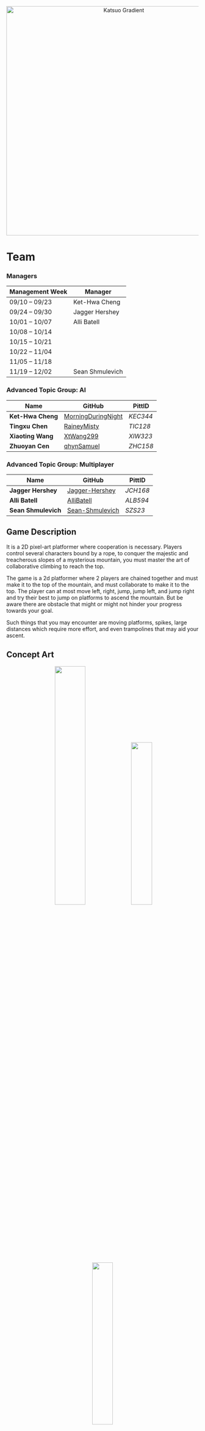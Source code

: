 <p align="center">
    <img src="https://shmul.dev/assets/katsuo.png" width="600" alt="Katsuo Gradient" />
</p>

# Team

### Managers
| Management Week  | Manager        
|------------------|----------------|
| 09/10 – 09/23    |Ket-Hwa Cheng|
| 09/24 – 09/30    |Jagger Hershey|
| 10/01 – 10/07    |Alli Batell|
| 10/08 – 10/14    | | 
| 10/15 – 10/21    | |
| 10/22 – 11/04    | |
| 11/05 – 11/18    | |
| 11/19 – 12/02    |Sean Shmulevich|


### Advanced Topic Group: AI
| Name              | GitHub                                                      | PittID   |
| ----------------- | ----------------------------------------------------------- | -------- |
| **Ket-Hwa Cheng** | [MorningDuringNight](https://github.com/MorningDuringNight) | *KEC344* |
| **Tingxu Chen**   | [RaineyMisty](https://github.com/RaineyMisty)               | *TIC128* |
| **Xiaoting Wang** | [XtWang299](https://github.com/XtWang299)                   | *XIW323* |
| **Zhuoyan Cen**   | [qhynSamuel](https://github.com/qhynSamuel)                 | *ZHC158* |

### Advanced Topic Group: Multiplayer
| Name                | GitHub                                                | PittID   |
| ------------------- | ----------------------------------------------------- | -------- |
| **Jagger Hershey**  | [Jagger-Hershey](https://github.com/Jagger-Hershey)   | *JCH168* |
| **Alli Batell**     | [AlliBatell](https://github.com/AlliBatell)           | *ALB594* |
| **Sean Shmulevich** | [Sean-Shmulevich](https://github.com/Sean-Shmulevich) | *SZS23*  |

## Game Description
It is a 2D pixel-art platformer where cooperation is necessary. Players control several characters bound by a rope, to conquer the majestic and treacherous slopes of a mysterious mountain, you must master the art of collaborative climbing to reach the top.

The game is a 2d platformer where 2 players are chained together and must make it to the top of the mountain, and must collaborate to make it to the top. The player can at most move left, right, jump, jump left, and jump right and try their best to jump on platforms to ascend the mountain. But be aware there are obstacle that might or might not hinder your progress towards your goal.

Such things that you may encounter are moving platforms, spikes, large distances which require more effort, and even trampolines that may aid your ascent. 

## Concept Art 

<p align="center">
  <img src="https://github.com/user-attachments/assets/37e76089-c64b-4bda-ba48-b0f3b335bc07" width="40%" />
  <img src="https://github.com/user-attachments/assets/3d582d10-5948-4b25-a33e-1673e10fc0c4" width="33%" />
  <img src="https://github.com/user-attachments/assets/06c7c7c6-2263-4f06-9ee6-7f125cee44ec" width="33%" />
</p>

## Advanced Topics

### Ai
main implementation: AI created should be a Q learning model focused as a cooperative player for platforming, using a behavior tree to solve jumping. We are using a Q learning model since it is a state based learning algorithm which we can trim branches that do not meet specifications. How we will reward the AI is by adding coins to the map as both a reward to the players and a reward for the bot. These coins are completely optional otherwise. 

Q type learning while slow can provide a rather comprehensive learning algorithm option with it's use as 2 players, thereby allowing the AI to learn independently and treat the other AI as just background variables.

### Multiplayer
- **Client server model**
	- server should have the same codebase which would be running / simulating the game. 
	- information that will be sent should be player positions, and getting that information flowing for communication between the clients and the server. The server should communicate with client to give other player position and be able to display on the screens where the other player has been moved.
- **Lag compensation**
	- packet loss can disrupt synchronization between client and server. Our strategy depends on the duration of loss:
		- **Short (<200ms)** – Prediction: Client predicts movement/actions locally, server later corrects small errors. Keeps gameplay responsive.
		- **Long (>1s)** – Resync or Timeout: Prediction fails, client is disconnected/ghosted until stable.

## Midterm Goals

- [ ] **Ai**
    - AI can move character it controls left, right, up, jump right, left jump. Meaning that at least the implementation for AI to interact with an environment is plausible and that while the decision tree itself may not be functional, it means that it can interact with the game world without learning yet.
- [ ] **Multiplayer**  
    - Connect to a host client and both client and server can send and receive packages on both ends.
- [ ] **Maps**  
    - 1st map platforms, moving platform, sidewall collision. Players can land on or hit the side of each of these objects and it should have hit detection such that players will not go through these objects these will be 2 vertical screens, defined as being unable to see anything from the previous screen.
- [ ] **Rope Implementation**  
  - Rope physics slack, The rope implementation displays similar real world rope physics in terms of visual aesthetics, meaning the rope will be tight when farther away and grow loose when near.  
      - Rope prevents players from moving a set distance apart from each other, this is based off the character position relative to each other.
- [ ] **Camera Movement**  
  - A 2d camera that shows the general location of where characters on the screen and tracks as they move up and down on the screen, in a general location. There is no Left and right tracking.
- [ ] **Player Movement** 
    - Jump left, right, up, moving left and right from farther distances will have added momentum for greater velocity if direction has been constant.

## Final Goals

#### Ai Goals
- [ ] **5%** : Two AI can play together and are able to be maneuver to at least 1 platforms from the ground on their own proving partial training
- [ ] **10%** : Two AI can play together and complete the level
- [ ] **5%** : AI can play with a human player to at least 1 platform form the ground

#### Multiplayer
- [ ] 10% : At least 2 players can connect to the same game word, and movements are displayed to each other
- [ ] 10% : Client-side prediction implemented to reduce percieved lag

#### Map
- [ ] **10%**: With moving platforms, hazards (spikes or trampoline) and standard platforms until reaching the top of the map. Spike implementation will cause instant game over, trampoline will give a jump boost to the player upon contact with the trampoline, and standard platforms are standing grounds.
- [ ] **5%**: The amount of these platforms with or without any hazards will be 30 platforms.

#### Movement
- [ ] **5%**: Able to jump and walk on platforms
- [ ] **5%**: Jump off the other player character
- [ ] **5%**: Wall jump once off walls

#### Other
- [ ]  5%: **One Time Ability**: The players each get one time ability to put down a platform next to a wall which they can stand on. This platform exists for 10 real life seconds and will disappear once time has elapsed.
- [ ] 5%: **Finish** Players finishing the first map achieve a completion screen

## Stretch Goals

- [ ] **Leaderboard**  
  We will have a leader-board that saves the top 10 ten highest scores a player has scored, as well as if they achieved the score with Ai or a different player. Allowing for a quick reference for highest point climbed to.
- [ ] **Enemy**  
  We will have an enemy that starts from the top of the screen and falls straight down, targeting to hit player, these enemies will track where player characters are located and fall directly down like a Thwomp from Mario, but not come back up.
